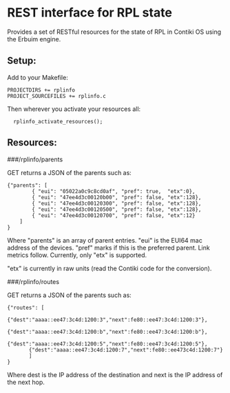 REST interface for RPL state
============================

Provides a set of RESTful resources for the state of RPL in Contiki OS
using the Erbuim engine.

Setup:
------

Add to your Makefile:

    PROJECTDIRS += rplinfo
    PROJECT_SOURCEFILES += rplinfo.c

Then wherever you activate your resources all:

      rplinfo_activate_resources();

Resources:
----------

###/rplinfo/parents

GET returns a JSON of the parents such as:

    {"parents": [
			{ "eui": "05022a0c9c8cd0af", "pref": true,  "etx":0},
			{ "eui": "47ee4d3c00120b00", "pref": false, "etx":128},
			{ "eui": "47ee4d3c00120300", "pref": false, "etx":128},
			{ "eui": "47ee4d3c00120500", "pref": false, "etx":128},
			{ "eui": "47ee4d3c00120700", "pref": false, "etx":12}
		]
    }

Where "parents" is an array of parent entries. "eui" is the EUI64 mac
address of the devices. "pref" marks if this is the preferred
parent. Link metrics follow. Currently, only "etx" is supported. 

"etx" is currently in raw units (read the Contiki code for the
conversion). 

###/rplinfo/routes

GET returns a JSON of the parents such as:

    {"routes": [
    	       	   {"dest":"aaaa::ee47:3c4d:1200:3","next":fe80::ee47:3c4d:1200:3"},
		   {"dest":"aaaa::ee47:3c4d:1200:b","next":fe80::ee47:3c4d:1200:b"},
		   {"dest":"aaaa::ee47:3c4d:1200:5","next":fe80::ee47:3c4d:1200:5"},
		   {"dest":"aaaa::ee47:3c4d:1200:7","next":fe80::ee473c4d:1200:7"}
	       ]
    }

Where dest is the IP address of the destination and next is the IP
address of the next hop.
